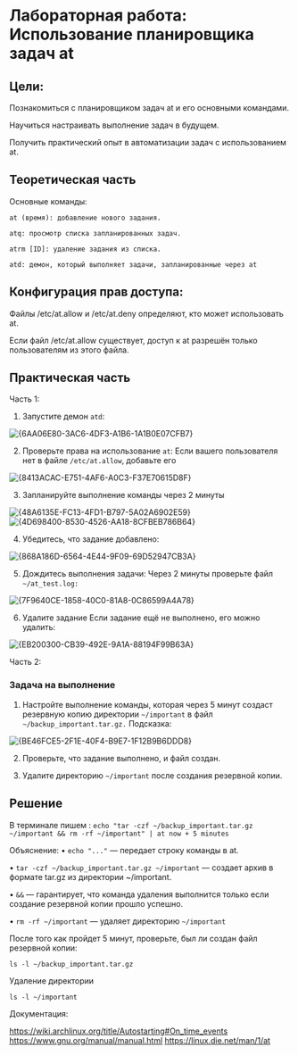 # Лабораторная работа: Использование планировщика задач at

## Цели:

Познакомиться с планировщиком задач at и его основными командами.

Научиться настраивать выполнение задач в будущем.

Получить практический опыт в автоматизации задач с использованием at.



## Теоретическая часть

Основные команды:
```
at (время): добавление нового задания.
```
```
atq: просмотр списка запланированных задач.
```
```
atrm [ID]: удаление задания из списка.
```
```
atd: демон, который выполняет задачи, запланированные через at
```

## Конфигурация прав доступа:

Файлы /etc/at.allow и /etc/at.deny определяют, кто может использовать at.

Если файл /etc/at.allow существует, доступ к at разрешён только пользователям из этого файла.

## Практическая часть

Часть 1: 

1. Запустите демон ```atd```:
 
![{6AA06E80-3AC6-4DF3-A1B6-1A1B0E07CFB7}](https://github.com/user-attachments/assets/6f7547af-32ea-4d71-9415-5e76fc637084)

2. Проверьте права на использование ```at```:
Если вашего пользователя нет в файле ```/etc/at.allow```, добавьте его

![{8413ACAC-E751-4AF6-A0C3-F37E70615D8F}](https://github.com/user-attachments/assets/90b348eb-2f1b-4651-904a-621c491718cc)

3. Запланируйте выполнение команды через 2 минуты
 
![{48A6135E-FC13-4FD1-B797-5A02A6902E59}](https://github.com/user-attachments/assets/8443e189-87b8-4d59-9fdf-44d00c3bba73)  ![{4D698400-8530-4526-AA18-8CFBEB786B64}](https://github.com/user-attachments/assets/af0df81c-48da-4a70-91b2-558a7ffb1345)

4. Убедитесь, что задание добавлено:

![{868A186D-6564-4E44-9F09-69D52947CB3A}](https://github.com/user-attachments/assets/8134f987-6574-4ce5-98cd-6af22e10a56a)

5. Дождитесь выполнения задачи:
Через 2 минуты проверьте файл ```~/at_test.log:```

![{7F9640CE-1858-40C0-81A8-0C86599A4A78}](https://github.com/user-attachments/assets/0166216e-2b87-41d3-8508-d1d4751456c8)

6. Удалите задание
Если задание ещё не выполнено, его можно удалить:

![{EB200300-CB39-492E-9A1A-88194F99B63A}](https://github.com/user-attachments/assets/34b791ba-1a15-4cfe-9aea-69f401626601)



Часть 2:
### Задача на выполнение

1. Настройте выполнение команды, которая через 5 минут создаст резервную копию директории ```~/important``` в файл ```~/backup_important.tar.gz.```
Подсказка:

![{BE46FCE5-2F1E-40F4-B9E7-1F12B9B6DDD8}](https://github.com/user-attachments/assets/3ea31bbc-9d2e-4ca2-9b88-a329a5f2511b)

2. Проверьте, что задание выполнено, и файл создан.

3. Удалите директорию ```~/important``` после создания резервной копии.

## Решение
В терминале пишем :
```echo "tar -czf ~/backup_important.tar.gz ~/important && rm -rf ~/important" | at now + 5 minutes```

Объяснение:
• ```echo "..."``` — передает строку команды в at.

• ```tar -czf ~/backup_important.tar.gz ~/important``` — создает архив в формате tar.gz из директории ~/important.

• ```&&``` — гарантирует, что команда удаления выполнится только если создание резервной копии прошло успешно.

• ```rm -rf ~/important``` — удаляет директорию ```~/important```

После того как пройдет 5 минут, проверьте, был ли создан файл резервной копии:

```ls -l ~/backup_important.tar.gz```

Удаление директории

```ls -l ~/important```




Документация:

https://wiki.archlinux.org/title/Autostarting#On_time_events
https://www.gnu.org/manual/manual.html
https://linux.die.net/man/1/at






